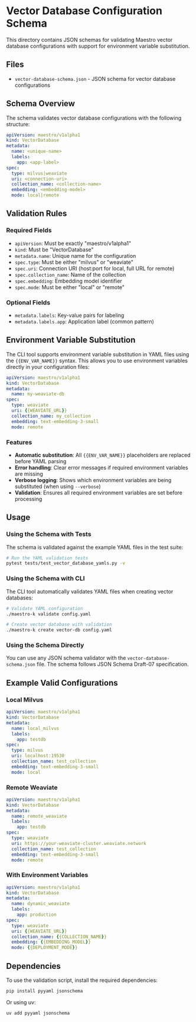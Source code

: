 # Vector Database Configuration Schema

This directory contains JSON schemas for validating Maestro vector database configurations with support for environment variable substitution.

## Files

- `vector-database-schema.json` - JSON schema for vector database configurations

## Schema Overview

The schema validates vector database configurations with the following structure:

```yaml
apiVersion: maestro/v1alpha1
kind: VectorDatabase
metadata:
  name: <unique-name>
  labels:
    app: <app-label>
spec:
  type: milvus|weaviate
  uri: <connection-uri>
  collection_name: <collection-name>
  embedding: <embedding-model>
  mode: local|remote
```

## Validation Rules

### Required Fields
- `apiVersion`: Must be exactly "maestro/v1alpha1"
- `kind`: Must be "VectorDatabase"
- `metadata.name`: Unique name for the configuration
- `spec.type`: Must be either "milvus" or "weaviate"
- `spec.uri`: Connection URI (host:port for local, full URL for remote)
- `spec.collection_name`: Name of the collection
- `spec.embedding`: Embedding model identifier
- `spec.mode`: Must be either "local" or "remote"

### Optional Fields
- `metadata.labels`: Key-value pairs for labeling
- `metadata.labels.app`: Application label (common pattern)

## Environment Variable Substitution

The CLI tool supports environment variable substitution in YAML files using the `{{ENV_VAR_NAME}}` syntax. This allows you to use environment variables directly in your configuration files:

```yaml
apiVersion: maestro/v1alpha1
kind: VectorDatabase
metadata:
  name: my-weaviate-db
spec:
  type: weaviate
  uri: {{WEAVIATE_URL}}
  collection_name: my_collection
  embedding: text-embedding-3-small
  mode: remote
```

### Features

- **Automatic substitution**: All `{{ENV_VAR_NAME}}` placeholders are replaced before YAML parsing
- **Error handling**: Clear error messages if required environment variables are missing
- **Verbose logging**: Shows which environment variables are being substituted (when using `--verbose`)
- **Validation**: Ensures all required environment variables are set before processing

## Usage

### Using the Schema with Tests

The schema is validated against the example YAML files in the test suite:

```bash
# Run the YAML validation tests
pytest tests/test_vector_database_yamls.py -v
```

### Using the Schema with CLI

The CLI tool automatically validates YAML files when creating vector databases:

```bash
# Validate YAML configuration
./maestro-k validate config.yaml

# Create vector database with validation
./maestro-k create vector-db config.yaml
```

### Using the Schema Directly

You can use any JSON schema validator with the `vector-database-schema.json` file. The schema follows JSON Schema Draft-07 specification.

## Example Valid Configurations

### Local Milvus
```yaml
apiVersion: maestro/v1alpha1
kind: VectorDatabase
metadata:
  name: local_milvus
  labels:
    app: testdb
spec:
  type: milvus
  uri: localhost:19530
  collection_name: test_collection
  embedding: text-embedding-3-small
  mode: local
```

### Remote Weaviate
```yaml
apiVersion: maestro/v1alpha1
kind: VectorDatabase
metadata:
  name: remote_weaviate
  labels:
    app: testdb
spec:
  type: weaviate
  uri: https://your-weaviate-cluster.weaviate.network
  collection_name: test_collection
  embedding: text-embedding-3-small
  mode: remote
```

### With Environment Variables
```yaml
apiVersion: maestro/v1alpha1
kind: VectorDatabase
metadata:
  name: dynamic_weaviate
  labels:
    app: production
spec:
  type: weaviate
  uri: {{WEAVIATE_URL}}
  collection_name: {{COLLECTION_NAME}}
  embedding: {{EMBEDDING_MODEL}}
  mode: {{DEPLOYMENT_MODE}}
```

## Dependencies

To use the validation script, install the required dependencies:

```bash
pip install pyyaml jsonschema
```

Or using uv:

```bash
uv add pyyaml jsonschema
``` 